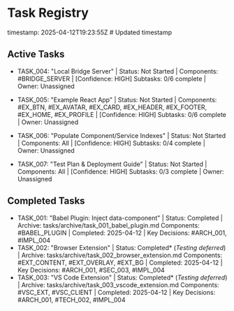 # Task Registry
timestamp: 2025-04-12T19:23:55Z # Updated timestamp

## Active Tasks

- TASK_004: "Local Bridge Server" | Status: Not Started | Components: #BRIDGE_SERVER | [Confidence: HIGH]
  Subtasks: 0/6 complete | Owner: Unassigned

- TASK_005: "Example React App" | Status: Not Started | Components: #EX_BTN, #EX_AVATAR, #EX_CARD, #EX_HEADER, #EX_FOOTER, #EX_HOME, #EX_PROFILE | [Confidence: HIGH]
  Subtasks: 0/6 complete | Owner: Unassigned

- TASK_006: "Populate Component/Service Indexes" | Status: Not Started | Components: All | [Confidence: HIGH]
  Subtasks: 0/4 complete | Owner: Unassigned

- TASK_007: "Test Plan & Deployment Guide" | Status: Not Started | Components: All | [Confidence: HIGH]
  Subtasks: 0/3 complete | Owner: Unassigned

## Completed Tasks
- TASK_001: "Babel Plugin: Inject data-component" | Status: Completed | Archive: tasks/archive/task_001_babel_plugin.md
  Components: #BABEL_PLUGIN | Completed: 2025-04-12 | Key Decisions: #ARCH_001, #IMPL_004
- TASK_002: "Browser Extension" | Status: Completed* (*Testing deferred*) | Archive: tasks/archive/task_002_browser_extension.md
  Components: #EXT_CONTENT, #EXT_OVERLAY, #EXT_BG | Completed: 2025-04-12 | Key Decisions: #ARCH_001, #SEC_003, #IMPL_004
- TASK_003: "VS Code Extension" | Status: Completed* (*Testing deferred*) | Archive: tasks/archive/task_003_vscode_extension.md
  Components: #VSC_EXT, #VSC_CLIENT | Completed: 2025-04-12 | Key Decisions: #ARCH_001, #TECH_002, #IMPL_004
<!-- List completed tasks here as the project progresses -->
